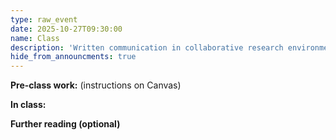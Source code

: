 ```yaml
---
type: raw_event
date: 2025-10-27T09:30:00
name: Class
description: 'Written communication in collaborative research environments'
hide_from_announcments: true
---
```


**Pre-class work:** (instructions on Canvas)



**In class:**



**Further reading (optional)**

